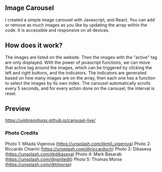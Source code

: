## Image Carousel
I created a simple image carousel with Javascript, and React. You can add or remove as much images as you like by updating the array within the code. It is accessible and responsive on all devices.

## How does it work?
The images are listed on the website. Then the images with the "active" tag are only displayed. With the power of javascript functions, we can move that active tag around the images, which can be triggered by clicking the left and right buttons, and the indicators. The indicators are generated based on how many images are on the array, then each one has a function to select the images by its own index. The carousel automatically scrolls every 5 seconds, and for every action done on the carousel, the interval is reset.

## Preview
https://umbreonhugs.github.io/carousel-live/

### Photo Credits
Photo 1: Milada Vigerova (https://unsplash.com/@mili_vigerova)
Photo 2: Riccardo Chiarini (https://unsplash.com/@riccardoch)
Photo 3: Dikaseva (https://unsplash.com/@dikaseva)
Photo 4: Mark Basarab (https://unsplash.com/@ignitedit)
Photo 5: Thomas Morse (https://unsplash.com/@timorse)

